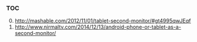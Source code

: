 ### TOC

0. http://mashable.com/2012/11/01/tablet-second-monitor/#gt4995qwJEqf
0. http://www.nirmaltv.com/2014/12/13/android-phone-or-tablet-as-a-second-monitor/
